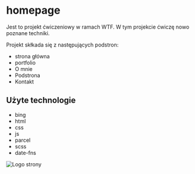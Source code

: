 # homepage

Jest to projekt ćwiczeniowy w ramach WTF. W tym projekcie ćwiczę nowo poznane techniki.

Projekt skłkada się z następujących podstron:

- strona główna
- portfolio
- O mnie
- Podstrona
- Kontakt

## Użyte technologie

- bing
- html
- css
- js
- parcel
- scss
- date-fns

![Logo strony](https://bc-homepage.netlify.app/logo.6f44ae92.png)
